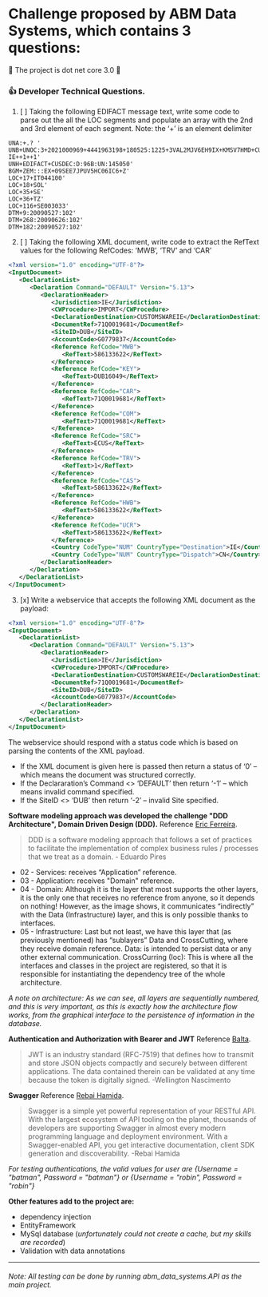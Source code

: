 # Challenge proposed by ABM Data Systems, which contains 3 questions:
:vertical_traffic_light: The project is dot net core 3.0 :vertical_traffic_light:
### :thumbsup: Developer Technical Questions.

1. [ ] Taking the following EDIFACT message text, write some code to parse out the all the LOC segments and populate an array with the 2nd and 3rd element of each segment.
Note: the ‘+’ is an element delimiter

```
UNA:+.? '
UNB+UNOC:3+2021000969+4441963198+180525:1225+3VAL2MJV6EH9IX+KMSV7HMD+CUSDECU-IE++1++1'
UNH+EDIFACT+CUSDEC:D:96B:UN:145050'
BGM+ZEM:::EX+09SEE7JPUV5HC06IC6+Z'
LOC+17+IT044100'
LOC+18+SOL'
LOC+35+SE'
LOC+36+TZ'
LOC+116+SE003033'
DTM+9:20090527:102'
DTM+268:20090626:102'
DTM+182:20090527:102'
```

2. [ ] Taking the following XML document, write code to extract the RefText values for the following RefCodes: ‘MWB’, ‘TRV’ and ‘CAR’

```XML
<?xml version="1.0" encoding="UTF-8"?>
<InputDocument>
   <DeclarationList>
      <Declaration Command="DEFAULT" Version="5.13">
         <DeclarationHeader>
            <Jurisdiction>IE</Jurisdiction>
            <CWProcedure>IMPORT</CWProcedure>
            <DeclarationDestination>CUSTOMSWAREIE</DeclarationDestination>
            <DocumentRef>71Q0019681</DocumentRef>
            <SiteID>DUB</SiteID>
            <AccountCode>G0779837</AccountCode>
            <Reference RefCode="MWB">
               <RefText>586133622</RefText>
            </Reference>
            <Reference RefCode="KEY">
               <RefText>DUB16049</RefText>
            </Reference>
            <Reference RefCode="CAR">
               <RefText>71Q0019681</RefText>
            </Reference>
            <Reference RefCode="COM">
               <RefText>71Q0019681</RefText>
            </Reference>
            <Reference RefCode="SRC">
               <RefText>ECUS</RefText>
            </Reference>
            <Reference RefCode="TRV">
               <RefText>1</RefText>
            </Reference>
            <Reference RefCode="CAS">
               <RefText>586133622</RefText>
            </Reference>
            <Reference RefCode="HWB">
               <RefText>586133622</RefText>
            </Reference>
            <Reference RefCode="UCR">
               <RefText>586133622</RefText>
            </Reference>
            <Country CodeType="NUM" CountryType="Destination">IE</Country>
            <Country CodeType="NUM" CountryType="Dispatch">CN</Country>
         </DeclarationHeader>
      </Declaration>
   </DeclarationList>
</InputDocument>
```

3. [x] Write a webservice that accepts the following XML document as the payload:

```XML
<?xml version="1.0" encoding="UTF-8"?>
<InputDocument>
   <DeclarationList>
      <Declaration Command="DEFAULT" Version="5.13">
         <DeclarationHeader>
            <Jurisdiction>IE</Jurisdiction>
            <CWProcedure>IMPORT</CWProcedure>
            <DeclarationDestination>CUSTOMSWAREIE</DeclarationDestination>
            <DocumentRef>71Q0019681</DocumentRef>
            <SiteID>DUB</SiteID>
            <AccountCode>G0779837</AccountCode>
         </DeclarationHeader>
      </Declaration>
   </DeclarationList>
</InputDocument>
```

The webservice should respond with a status code which is based on parsing the contents of the XML payload.
- If the XML document is given here is passed then return a status of ‘0’ – which means the document was structured correctly.
- If the Declararation’s Command <> ‘DEFAULT’ then return ‘-1’ – which means invalid command specified.
- If the SiteID <> ‘DUB’ then return ‘-2’ – invalid Site specified.

**Software modeling approach was developed the challenge "DDD Architecture", Domain Driven Design (DDD).** Reference [Eric Ferreira](https://medium.com/@ericandrade_24404/parte-01-criando-arquitetura-em-camadas-com-ddd-injeção-de-dep-ef-60b851c88461).
>DDD is a software modeling approach that follows a set of practices to facilitate the implementation of complex business rules / processes that we treat as a domain. - Eduardo Pires

- 02 - Services: receives “Application” reference.
- 03 - Application: receives "Domain" reference.
- 04 - Domain: Although it is the layer that most supports the other layers, it is the only one that receives no reference from anyone, so it depends on nothing! However, as the image shows, it communicates “indirectly” with the Data (Infrastructure) layer, and this is only possible thanks to interfaces.
- 05 - Infrastructure: Last but not least, we have this layer that (as previously mentioned) has “sublayers” Data and CrossCutting, where they receive domain reference.
Data: is intended to persist data or any other external communication.
CrossCurring (Ioc): This is where all the interfaces and classes in the project are registered, so that it is responsible for instantiating the dependency tree of the whole architecture.

*A note on architecture:
As we can see, all layers are sequentially numbered, and this is very important, as this is exactly how the architecture flow works, from the graphical interface to the persistence of information in the database.*

**Authentication and Authorization with Bearer and JWT** Reference [Balta](https://balta.io/blog/aspnetcore-3-autenticacao-autorizacao-bearer-jwt).
>JWT is an industry standard (RFC-7519) that defines how to transmit and store JSON objects compactly and securely between different applications. The data contained therein can be validated at any time because the token is digitally signed. -Wellington Nascimento

**Swagger** Reference [Rebai Hamida](https://medium.com/@didourebai/add-swagger-to-asp-net-core-3-0-web-api-874cb265854c).
>Swagger is a simple yet powerful representation of your RESTful API. With the largest ecosystem of API tooling on the planet, thousands of developers are supporting Swagger in almost every modern programming language and deployment environment. With a Swagger-enabled API, you get interactive documentation, client SDK generation and discoverability. -Rebai Hamida

*For testing authentications, the valid values for user are {Username = "batman", Password = "batman"} or {Username = "robin", Password = "robin"}*

**Other features add to the project are:**
- dependency injection
- EntityFramework
- MySql database (*unfortunately could not create a cache, but my skills are recorded*)
- Validation with data annotations
*****
###### Note: All testing can be done by running abm_data_systems.API as the main project.

